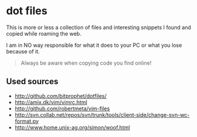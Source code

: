 dot files
=========

This is more or less a collection of files and interesting snippets I found
and copied while roaming the web.

I am in NO way responsible for what it does to your PC or what you lose because of it.

> Always be aware when copying code you find online!

## Used sources ##
- <http://github.com/bitprophet/dotfiles/>
- <http://amix.dk/vim/vimrc.html>
- <http://github.com/robertmeta/vim-files>
- <http://svn.collab.net/repos/svn/trunk/tools/client-side/change-svn-wc-format.py>
- <http://www.home.unix-ag.org/simon/woof.html>
